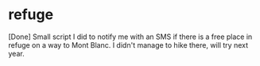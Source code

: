 # refuge
[Done] Small script I did to notify me with an SMS if there is a free place in refuge on a way to Mont Blanc. I didn't manage to hike there, will try next year.
